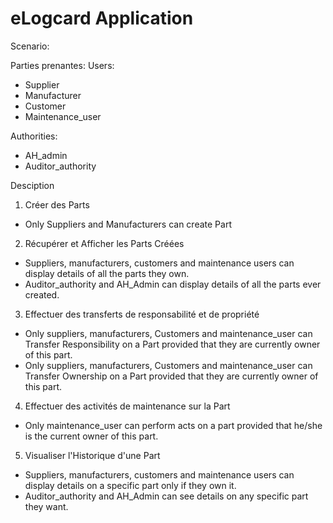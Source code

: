 # eLogcard Application 


Scenario: 

Parties prenantes:
Users: 
- Supplier 
- Manufacturer
- Customer
- Maintenance_user

Authorities: 
- AH_admin
- Auditor_authority


Desciption 
1) Créer des Parts

- Only Suppliers and Manufacturers can create Part 

2) Récupérer et Afficher les Parts Créées 

- Suppliers, manufacturers, customers and maintenance users can display details of all the parts they own.
- Auditor_authority and AH_Admin can display details of all the parts ever created.

3) Effectuer des transferts de responsabilité et de propriété

- Only suppliers, manufacturers, Customers and maintenance_user can Transfer Responsibility on a Part provided that they are currently owner of this part.
- Only suppliers, manufacturers, Customers and maintenance_user can Transfer Ownership on a Part provided that they are currently owner of this part.

4) Effectuer des activités de maintenance sur la Part 

- Only maintenance_user can perform acts on a part provided that he/she is the current owner of this part.

5) Visualiser l'Historique d'une Part 

- Suppliers, manufacturers, customers and maintenance users can  display details on a specific part only if they own it.
- Auditor_authority and AH_Admin can see details on any specific part they want.






